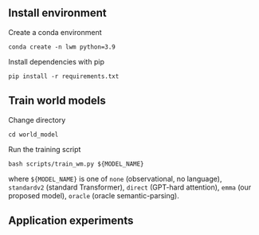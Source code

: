 ## Install environment

Create a conda environment

`conda create -n lwm python=3.9`

Install dependencies with pip

`pip install -r requirements.txt`

## Train world models

Change directory

`cd world_model`

Run the training script

`bash scripts/train_wm.py ${MODEL_NAME}`

where `${MODEL_NAME}` is one of `none` (observational, no language), `standardv2` (standard Transformer), `direct` (GPT-hard attention), `emma` (our proposed model), `oracle` (oracle semantic-parsing).

## Application experiments






